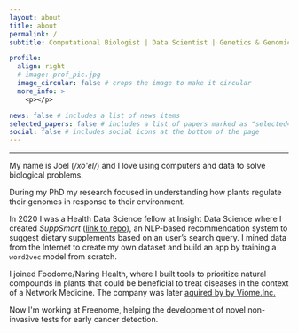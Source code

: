 ```yaml
---
layout: about
title: about
permalink: /
subtitle: Computational Biologist | Data Scientist | Genetics & Genomics PhD

profile:
  align: right
  # image: prof_pic.jpg
  image_circular: false # crops the image to make it circular
  more_info: >
    <p></p>

news: false # includes a list of news items
selected_papers: false # includes a list of papers marked as "selected={true}"
social: false # includes social icons at the bottom of the page
---
```


---

My name is Joel (_/xo'el/_) and I love using computers and data to solve biological problems.

During my PhD my research focused in understanding how plants regulate their genomes in response to their environment.

In 2020 I was a Health Data Science fellow at Insight Data Science where I created _SuppSmart_ ([link to repo](https://github.com/rodriguezmDNA/suppsmart)), an NLP-based recommendation system to suggest dietary supplements based on an user’s search query. I mined data from the Internet to create my own dataset and build an app by training a `word2vec` model from scratch.

I joined Foodome/Naring Health, where I built tools to prioritize natural compounds in plants that could be beneficial to treat diseases in the context of a Network Medicine. The company was later [aquired by by Viome.Inc.](https://www.prnewswire.com/news-releases/viome-acquires-naring-health-to-further-its-lead-in-personalized-nutrition-and-longevity-301975499.html)

Now I'm working at Freenome, helping the development of novel non-invasive tests for early cancer detection.
